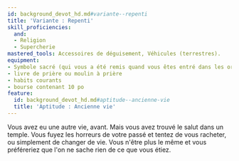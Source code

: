 ```yaml
---
id: background_devot_hd.md#variante--repenti
title: 'Variante : Repenti'
skill_proficiencies:
  and:
  - Religion
  - Supercherie
mastered_tools: Accessoires de déguisement, Véhicules (terrestres).
equipment:
- Symbole sacré (qui vous a été remis quand vous êtes entré dans les ordres)
- livre de prière ou moulin à prière
- habits courants
- bourse contenant 10 po
feature:
  id: background_devot_hd.md#aptitude--ancienne-vie
  title: 'Aptitude : Ancienne vie'
---
```


Vous avez eu une autre vie, avant. Mais vous avez trouvé le salut dans un temple. Vous fuyez les horreurs de votre passé et tentez de vous racheter, ou simplement de changer de vie. Vous n'être plus le même et vous préféreriez que l'on ne sache rien de ce que vous étiez.

